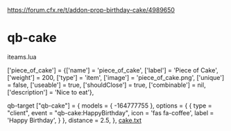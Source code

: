 https://forum.cfx.re/t/addon-prop-birthday-cake/4989650
# qb-cake
iteams.lua

['piece_of_cake'] 						 = {['name'] = 'piece_of_cake', 			 	  	  	['label'] = 'Piece of Cake', 	['weight'] = 200, 		['type'] = 'item', 		['image'] = 'piece_of_cake.png', 				['unique'] = false, 	['useable'] = true, 	['shouldClose'] = true,   ['combinable'] = nil,   ['description'] = 'Nice to eat'},


qb-target
["qb-cake"] = {
        models = {
            -164777755
        },
        options = {
            {
                type = "client",
                event = "qb-cake:HappyBirthday",
                icon = 'fas fa-coffee',
                label = 'Happy Birthday',
            }
        },
        distance = 2.5,
    },
[cake.txt](https://github.com/KuleY-X/qb-cake/files/10827982/cake.txt)
